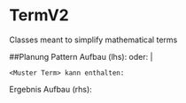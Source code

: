 # TermV2
Classes meant to simplify mathematical terms

##Planung
Pattern Aufbau (lhs): <Muster Term> 
                oder: <Muster Term> | <Bedingungen>
                
    <Muster Term> kann enthalten: 
          
Ergebnis Aufbau (rhs): <Ergebnis Term>